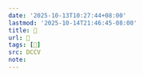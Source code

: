 ```yaml
---
date: '2025-10-13T10:27:44+08:00'
lastmod: '2025-10-14T21:46:45-08:00'
title: 􄛰
url: 􄛰
tags: [𤗬]
src: DCCV
note:
---
```

